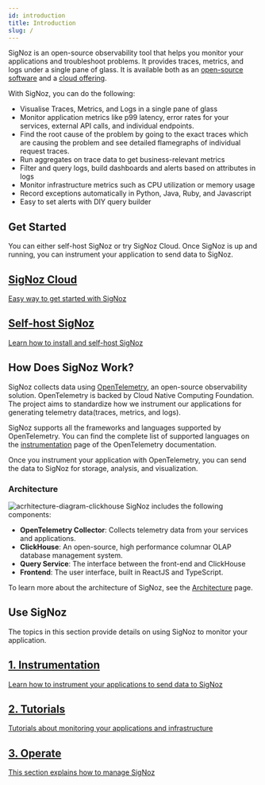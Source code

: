 ```yaml
---
id: introduction
title: Introduction
slug: /
---
```


SigNoz is an open-source observability tool that helps you monitor your applications and troubleshoot problems. It provides traces, metrics, and logs under a single pane of glass. It is available both as an <a href = "https://github.com/SigNoz/signoz" rel="noopener noreferrer nofollow" target="_blank" >open-source software</a> and a [cloud offering](https://signoz.io/teams/).

With SigNoz, you can do the following:

- Visualise Traces, Metrics, and Logs in a single pane of glass
- Monitor application metrics like p99 latency, error rates for your services, external API calls, and individual endpoints.
- Find the root cause of the problem by going to the exact traces which are causing the problem and see detailed flamegraphs of individual request traces.
- Run aggregates on trace data to get business-relevant metrics
- Filter and query logs, build dashboards and alerts based on attributes in logs
- Monitor infrastructure metrics such as CPU utilization or memory usage
- Record exceptions automatically in Python, Java, Ruby, and Javascript
- Easy to set alerts with DIY query builder


## Get Started

You can either self-host SigNoz or try SigNoz Cloud. Once SigNoz is up and running, you can instrument your application to send data to SigNoz.

<div class="row">
 <article class="col col--6">
    <a class="card margin-bottom--lg padding--lg cardContainer_node_modules-@docusaurus-theme-classic-lib-next-theme-DocCard-styles-module cardContainerLink_node_modules-@docusaurus-theme-classic-lib-next-theme-DocCard-styles-module" href="/teams/">
      <h2 class="text--truncate cardTitle_node_modules-@docusaurus-theme-classic-lib-next-theme-DocCard-styles-module" title="SigNoz Cloud">SigNoz Cloud</h2>
      <div class="text--truncate cardDescription_node_modules-@docusaurus-theme-classic-lib-next-theme-DocCard-styles-module" title="Learn how to instrument your application">Easy way to get started with SigNoz</div>
    </a>
  </article>
  <article class="col col--6">
    <a class="card margin-bottom--lg padding--lg cardContainer_node_modules-@docusaurus-theme-classic-lib-next-theme-DocCard-styles-module cardContainerLink_node_modules-@docusaurus-theme-classic-lib-next-theme-DocCard-styles-module" href="/docs/install/">
      <h2 class="text--truncate cardTitle_node_modules-@docusaurus-theme-classic-lib-next-theme-DocCard-styles-module" title="Self-host SigNoz">Self-host SigNoz</h2>
      <div class="text--truncate cardDescription_node_modules-@docusaurus-theme-classic-lib-next-theme-DocCard-styles-module" title="Learn how to install SigNoz ">Learn how to install and self-host SigNoz</div>
    </a>
  </article>
</div>


## How Does SigNoz Work?

SigNoz collects data using <a href = "https://opentelemetry.io/" rel="noopener noreferrer nofollow" target="_blank" >OpenTelemetry</a>, an open-source observability solution. OpenTelemetry is backed by Cloud Native Computing Foundation. The project aims to standardize how we instrument our applications for generating telemetry data(traces, metrics, and logs).

 SigNoz supports all the frameworks and languages supported by OpenTelemetry.  You can find the complete list of supported languages on the <a href = "https://opentelemetry.io/docs/instrumentation/" rel="noopener noreferrer nofollow" target="_blank" >instrumentation</a> page of the OpenTelemetry documentation.

Once you instrument your application with OpenTelemetry, you can send the data to SigNoz for storage, analysis, and visualization.

### Architecture

![acrhitecture-diagram-clickhouse](../static/img/architecture-signoz-clickhouse.svg)
SigNoz includes the following components:
- **OpenTelemetry Collector**: Collects telemetry data from your services and applications.
- **ClickHouse**: An open-source, high performance columnar OLAP database management system. 
- **Query Service**: The interface between the front-end and ClickHouse
- **Frontend**: The user interface, built in ReactJS and TypeScript.

To learn more about the architecture of SigNoz, see the [Architecture](/docs/architecture) page.

## Use SigNoz

The topics in this section provide details on using SigNoz to monitor your application.

<div class="row">
 
  <article class="col col--6">
    <a class="card margin-bottom--lg padding--lg cardContainer_node_modules-@docusaurus-theme-classic-lib-next-theme-DocCard-styles-module cardContainerLink_node_modules-@docusaurus-theme-classic-lib-next-theme-DocCard-styles-module" href="/docs/instrumentation/overview/">
      <h2 class="text--truncate cardTitle_node_modules-@docusaurus-theme-classic-lib-next-theme-DocCard-styles-module" title="1. Tutorials">1. Instrumentation</h2>
      <div class="text--truncate cardDescription_node_modules-@docusaurus-theme-classic-lib-next-theme-DocCard-styles-module" title="Tutorials about monitoring your applications and infrastructure<">Learn how to instrument your applications to send data to SigNoz</div>
    </a>
  </article>

   <article class="col col--6">
    <a class="card margin-bottom--lg padding--lg cardContainer_node_modules-@docusaurus-theme-classic-lib-next-theme-DocCard-styles-module cardContainerLink_node_modules-@docusaurus-theme-classic-lib-next-theme-DocCard-styles-module" href="/docs/tutorials">
      <h2 class="text--truncate cardTitle_node_modules-@docusaurus-theme-classic-lib-next-theme-DocCard-styles-module" title="1. Tutorials">2. Tutorials</h2>
      <div class="text--truncate cardDescription_node_modules-@docusaurus-theme-classic-lib-next-theme-DocCard-styles-module" title="Tutorials about monitoring your applications and infrastructure<">Tutorials about monitoring your applications and infrastructure</div>
    </a>
  </article>

</div>

<div class="row">
  <article class="col col--6">
    <a class="card margin-bottom--lg padding--lg cardContainer_node_modules-@docusaurus-theme-classic-lib-next-theme-DocCard-styles-module cardContainerLink_node_modules-@docusaurus-theme-classic-lib-next-theme-DocCard-styles-module" href="/docs/operate">
      <h2 class="text--truncate cardTitle_node_modules-@docusaurus-theme-classic-lib-next-theme-DocCard-styles-module" title="2. Operate">3. Operate</h2>
      <div class="text--truncate cardDescription_node_modules-@docusaurus-theme-classic-lib-next-theme-DocCard-styles-module" title="This section explains how to manage SigNoz">This section explains how to manage SigNoz</div>
    </a>
  </article>

</div>

